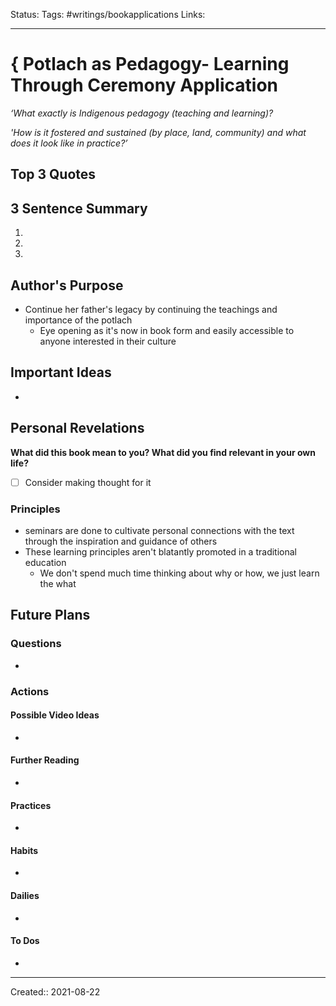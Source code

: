 
Status:
Tags: #writings/bookapplications
Links: 
___
# { Potlach as Pedagogy- Learning Through Ceremony Application
_‘What exactly is Indigenous pedagogy (teaching and learning)?_

_'How is it fostered and sustained (by place, land, community) and what does it look like in practice?’_
## Top 3 Quotes
>

>

>
## 3 Sentence Summary
1. 
2. 
3. 
## Author's Purpose
- Continue her father's legacy by continuing the teachings and importance of the potlach
	- Eye opening as it's now in book form and easily accessible to anyone interested in their culture
## Important Ideas
- 
## Personal Revelations
**What did this book mean to you? What did you find relevant in your own life?**
- [ ] Consider making thought for it
### Principles
- seminars are done to cultivate personal connections with the text through the inspiration and guidance of others
- These learning principles aren't blatantly promoted in a traditional education
	- We don't spend much time thinking about why or how, we just learn the what
## Future Plans
### Questions
- 
### Actions
#### Possible Video Ideas
- 
#### Further Reading
- 
#### Practices
- 
#### Habits
- 
#### Dailies
- 
#### To Dos
- 
___
Created:: 2021-08-22 
